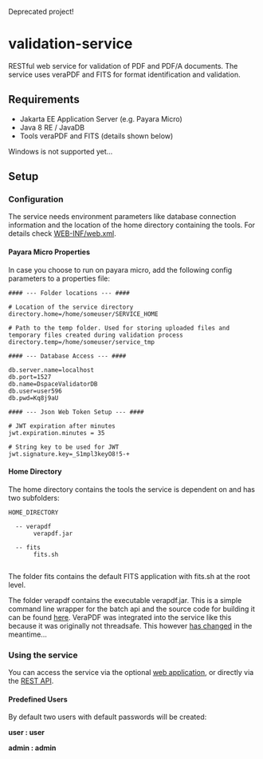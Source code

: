 Deprecated project!

# validation-service
RESTful web service for validation of PDF and PDF/A documents. The service uses veraPDF and FITS for format identification and validation.


## Requirements
- Jakarta EE Application Server (e.g. Payara Micro)
- Java 8 RE / JavaDB
- Tools veraPDF and FITS (details shown below)

Windows is not supported yet...

## Setup

### Configuration

The service needs environment parameters like database connection information and the location of the home directory containing 
the tools. For details check [WEB-INF/web.xml](https://github.com/FabianHamm/validation-service/blob/master/service/src/main/webapp/WEB-INF/web.xml).

#### Payara Micro Properties

In case you choose to run on payara micro, add the following config parameters to a properties file:
```
#### --- Folder locations --- ####

# Location of the service directory
directory.home=/home/someuser/SERVICE_HOME

# Path to the temp folder. Used for storing uploaded files and temporary files created during validation process
directory.temp=/home/someuser/service_tmp

#### --- Database Access --- ####

db.server.name=localhost
db.port=1527
db.name=DspaceValidatorDB
db.user=user596
db.pwd=Kq8j9aU

#### --- Json Web Token Setup --- ####

# JWT expiration after minutes
jwt.expiration.minutes = 35

# String key to be used for JWT 
jwt.signature.key=_S1mpl3keyO8!5-+

```
#### Home Directory

The home directory contains the tools the service is dependent on and has two subfolders:

```
HOME_DIRECTORY
  
  -- verapdf
       verapdf.jar
       
  -- fits
       fits.sh
      
```
The folder fits contains the default FITS application with fits.sh at the root level.

The folder verapdf contains the executable verapdf.jar. This is a simple command line wrapper for the batch api and the source code for building it can be found [here](https://github.com/FabianHamm/verapdf-wrp-exec). VeraPDF was integrated into the service like this because it was originally not threadsafe. This however [has changed](https://github.com/veraPDF/veraPDF-library/issues/1037) in the meantime...

### Using the service

You can access the service via the optional [web application](https://github.com/FabianHamm/validation-service-web-app), or directly via the [REST API](https://documenter.getpostman.com/view/4682945/S1TSaKdB?version=latest).


#### Predefined Users
By default two users with default passwords will be created:

  **user : user**
  
  **admin : admin**





